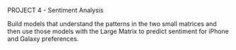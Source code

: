 PROJECT 4 - Sentiment Analysis

Build models that understand the patterns in the two small matrices and then use those models with the Large Matrix to predict sentiment for iPhone and Galaxy preferences.
